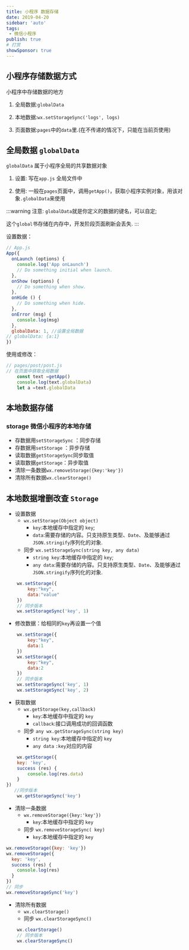 ```yaml
---
title: 小程序 数据存储
date: 2019-04-20
sidebar: 'auto'
tags:
 - 微信小程序
publish: true
# 打赏
showSponsor: true
---
```


## 小程序存储数据方式

小程序中存储数据的地方

1. 全局数据:`globalData`

2. 本地数据:`wx.setStorageSync('logs', logs)`

3. 页面数据:`pages`中的`data`里.(在不传递的情况下，只能在当前页使用)

## 全局数据 `globalData`

`globalData` 属于小程序全局的共享数据对象

1. 设置: 写在`app.js` 全局文件中

2. 使用: 一般在`pages`页面中，调用`getApp()`，获取小程序实例对象，用该对象`.globalData`来使用

:::warning 注意:
`globalData`就是你定义的数据的键名，可以自定;

这个`global`书存储在内存中，开发阶段页面刷新会丢失.
:::

设置数据：

```js
// App.js
App({
  onLaunch (options) {
    console.log('App onLaunch')
    // Do something initial when launch.
  },
  onShow (options) {
    // Do something when show.
  },
  onHide () {
    // Do something when hide.
  },
  onError (msg) {
    console.log(msg)
  },
  globalData: 1, //设置全局数据
// globalData: {a:1}
})
```

使用或修改：

```js
// pages/post/post.js
// 在页面中获取全局数据
    const text =getApp()
    console.log(text.globalData)
    let a =text.globalData
```

## 本地数据存储

### storage  微信小程序的本地存储

- 存数据用`setStorageSync` ：同步存储
- 存数据用`setStorage` ：异步存储
- 读取数据`getStorageSync`同步取值
- 读取数据`getStorage`：异步取值
- 清除一条数据`wx.removeStorage({key:'key'})`
- 清除所有数据`wx.clearStorage()`

## 本地数据增删改查 `Storage`

- 设置数据
  - `wx.setStorage(Object object)`
    - `key`:本地缓存中指定的 `key`;
    - `data`:需要存储的内容。只支持原生类型、`Date`、及能够通过`JSON.stringify`序列化的对象.
  - 同步 `wx.setStorageSync(string key, any data)`
    - `string key`:本地缓存中指定的 `key`;
    - `any data`:需要存储的内容。只支持原生类型、`Date`、及能够通过`JSON.stringify`序列化的对象.

```js
    wx.setStorage({
        key:"key",
        data:"value"
    })
    // 同步版本
    wx.setStorageSync('key', 1)
```

- 修改数据：给相同的`key`再设置一个值

```js
    wx.setStorage({
        key:"key",
        data:1
    })
    wx.setStorage({
        key:"key",
        data:2
    })
    // 同步版本
    wx.setStorageSync('key', 1)
    wx.setStorageSync('key', 2)
```

- 获取数据
  - `wx.getStorage(key,callback)`
    - `key`:本地缓存中指定的 `key`
    - `callback`:接口调用成功的回调函数
  - 同步 `any wx.getStorageSync(string key)`
    - `string key`:本地缓存中指定的 `key`
    - `any data` `:key`对应的内容

```js
    wx.getStorage({
    key: 'key',
    success (res) {
        console.log(res.data)
    }
})
   //同步版本
    wx.getStorageSync('key')
```

- 清除一条数据
  - `wx.removeStorage({key:'key'})`
    - `key`:本地缓存中指定的 `key`
  - 同步 `wx.removeStorageSync( key)`
    - `key`:本地缓存中指定的 `key`

```js
wx.removeStorage({key: 'key'})
wx.removeStorage({
  key: 'key',
  success (res) {
    console.log(res)
  }
})
// 同步
wx.removeStorageSync('key')
```

- 清除所有数据
  - `wx.clearStorage()`
  - 同步 `wx.clearStorageSync()`

```js
    wx.clearStorage()
    // 同步版本
    wx.clearStorageSync()
```

